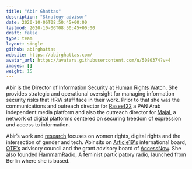 ```yaml
---
title: "Abir Ghattas"
description: "Strategy advisor"
date: 2020-10-06T08:50:45+00:00
lastmod: 2020-10-06T08:50:45+00:00
draft: false
type: team
layout: single
github: abirghattas
website: https://abirghattas.com/
avatar_url: https://avatars.githubusercontent.com/u/5080374?v=4
images: []
weight: 15
---
```


Abir is the Director of Information Security at [Human Rights Watch](https://hrw.org). She provides strategic and operational oversight for managing information security risks that HRW staff face in their work. Prior to that she was the communications and outreach director for [Raseef22](https://raseef22.com) a PAN Arab independent media platform and also the outreach director for [Majal](http://majal.org), a network of digital platforms centered on securing freedom of expression and access to information. 

Abir’s work and [research](https://medium.com/@abirghattas) focuses on women rights, digital rights and the intersection of gender and tech. Abir sits on [Article19's](https://www.article19.org/financials/) international board, [OTF's](https://www.opentech.fund/about/people/) advisory council and the grant advisory board of [AccessNow](https://www.accessnow.org/access-now-grants-welcomes-abir-ghattas-advisory-board/). She also founded [HammamRadio](https://instagram.com/hammamradio), A feminist participatory radio, launched from Berlin where she is based.